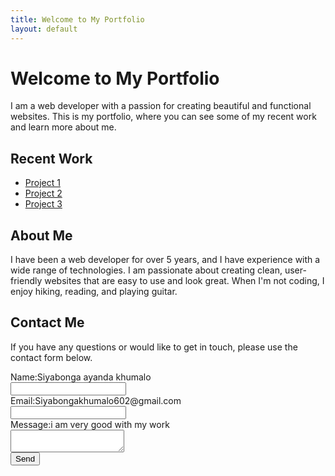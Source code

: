 ```yaml
---
title: Welcome to My Portfolio
layout: default
---
```


<h1>Welcome to My Portfolio</h1>
<p>I am a web developer with a passion for creating beautiful and functional websites. This is my portfolio, where you can see some of my recent work and learn more about me.</p>

<h2>Recent Work</h2>
<ul>
  <li><a href="/project1">Project 1</a></li>
  <li><a href="/project2">Project 2</a></li>
  <li><a href="/project3">Project 3</a></li>
</ul>

<h2>About Me</h2>
<p>I have been a web developer for over 5 years, and I have experience with a wide range of technologies. I am passionate about creating clean, user-friendly websites that are easy to use and look great. When I'm not coding, I enjoy hiking, reading, and playing guitar.</p>

<h2>Contact Me</h2>
<p>If you have any questions or would like to get in touch, please use the contact form below.</p>

<form action="/contact" method="post">
  <label for="name">Name:Siyabonga ayanda khumalo</label><br>
  <input type="text" id="name" name="name" required><br>
  <label for="email">Email:Siyabongakhumalo602@gmail.com</label><br>
  <input type="email" id="email" name="email" required><br>
  <label for="message">Message:i am very good with my work</label><br>
  <textarea id="message" name="message" required></textarea><br>
  <input type="submit" value="Send">
</form>
